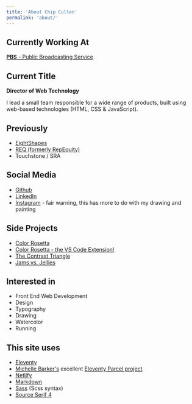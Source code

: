 ```yaml
---
title: 'About Chip Cullen'
permalink: 'about/'
---
```



## Currently Working At

[**PBS** - Public Broadcasting Service](https://www.pbs.org/)

## Current Title

**Director of Web Technology**

I lead a small team responsible for a wide range of products, built using web-based technologies (HTML, CSS & JavaScript).

## Previously

- [EightShapes](https://eightshapes.com/)
- [REQ (formerly RepEquity)](https://req.co/)
- Touchstone / SRA

## Social Media

- [Github](https://github.com/chipcullen)
- [LinkedIn](https://www.linkedin.com/in/chipcullen/)
- [Instagram](https://www.instagram.com/chipcullen/') - fair warning, this has more to do with my drawing and painting

## Side Projects

- [Color Rosetta](https://colorosetta.com/)
- [Color Rosetta - the VS Code Extension!](https://marketplace.visualstudio.com/items?itemName=chipcullen.colorosetta)
- [The Contrast Triangle](https://contrast-triangle.com/)
- [Jams vs. Jellies](https://jamsvsjellies.info/)

## Interested in

- Front End Web Development
- Design
- Typography
- Drawing
- Watercolor
- Running

## This site uses

- [Eleventy](https://www.11ty.dev/)
- [Michelle Barker's](https://css-irl.info/) excellent [Eleventy Parcel project](https://github.com/mbarker84/eleventy-parcel)
- [Netlify](https://www.netlify.com/)
- [Markdown](https://daringfireball.net/projects/markdown/syntax)
- [Sass](https://sass-lang.com/) (Scss syntax)
-  [Source Serif 4](https://fonts.google.com/specimen/Source+Serif+4)

